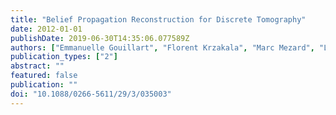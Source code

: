 ```yaml
---
title: "Belief Propagation Reconstruction for Discrete Tomography"
date: 2012-01-01
publishDate: 2019-06-30T14:35:06.077589Z
authors: ["Emmanuelle Gouillart", "Florent Krzakala", "Marc Mezard", "Lenka Zdeborová"]
publication_types: ["2"]
abstract: ""
featured: false
publication: ""
doi: "10.1088/0266-5611/29/3/035003"
---
```


